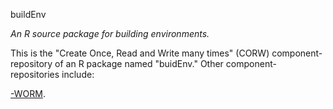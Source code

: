 buildEnv

_An R source package for building environments._

This is the "Create Once, Read and Write many times" (CORW)
component-repository of an R package named "buidEnv."
Other component-repositories include:

[-WORM](https://github.com/dmparrishphd/buildEnv-WORM).
